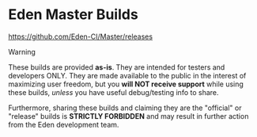 # Eden Master Builds

https://github.com/Eden-CI/Master/releases

>[!WARNING]
>These builds are provided **as-is**. They are intended for testers and developers ONLY.
>They are made available to the public in the interest of maximizing user freedom, but you
>**will NOT receive support** while using these builds, *unless* you have useful debug/testing
>info to share.
>
>Furthermore, sharing these builds and claiming they are the "official" or "release"
>builds is **STRICTLY FORBIDDEN** and may result in further action from the Eden development team.
